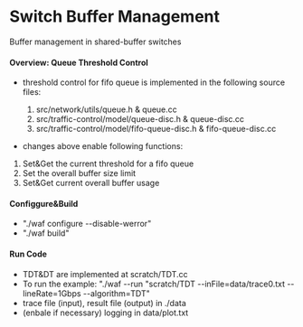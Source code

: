 # Switch Buffer Management

Buffer management in shared-buffer switches

#### Overview: Queue Threshold Control

- threshold control for fifo queue is implemented in the following source files:

  1. src/network/utils/queue.h & queue.cc
  2. src/traffic-control/model/queue-disc.h & queue-disc.cc
  3. src/traffic-control/model/fifo-queue-disc.h & fifo-queue-disc.cc

- changes above enable following functions:

1. Set&Get the current threshold for a fifo queue
2. Set the overall buffer size limit
3. Set&Get current overall buffer usage

#### Configgure&Build 
- "./waf configure --disable-werror"
- "./waf build"

#### Run Code
- TDT&DT are implemented at scratch/TDT.cc
- To run the example: "./waf --run "scratch/TDT --inFile=data/trace0.txt --lineRate=1Gbps --algorithm=TDT"
- trace file (input), result file (output) in ./data
- (enbale if necessary) logging in data/plot.txt